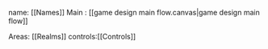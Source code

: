
name: [[Names]]
Main : 
[[game design main flow.canvas|game design main flow]]

Areas: [[Realms]]
controls:[[Controls]]

